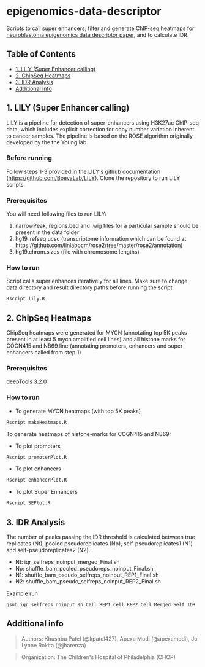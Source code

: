 # epigenomics-data-descriptor
Scripts to call super enhancers, filter and generate ChIP-seq heatmaps for [neuroblastoma epigenomics data descriptor paper](https://www.biorxiv.org/content/10.1101/829754v2), and to calculate IDR.

## Table of Contents
- [1. LILY (Super Enhancer calling)](#1.%20LILY%20(Super%20Enhancer%20calling))
- [2. ChipSeq Heatmaps](#2.%20ChipSeq%20Heatmaps)
- [3. IDR Analysis](#3.%20IDR%20Analysis)
- [Additional info](#Additional%20info)

<a name="1. LILY (Super Enhancer calling)"></a>
## 1. LILY (Super Enhancer calling)
LILY is a pipeline for detection of super-enhancers using H3K27ac ChIP-seq data, which includes explicit correction for copy number variation inherent to cancer samples. The pipeline is based on the ROSE algorithm originally developed by the the Young lab. 

### Before running
Follow steps 1-3 provided in the LILY's github documentation (https://github.com/BoevaLab/LILY). Clone the repository to run LILY scripts.

### Prerequisites
You will need following files to run LILY:
1. narrowPeak, regions.bed and .wig files for a particular sample should be present in the data folder
2. hg19_refseq.ucsc (transcriptome information which can be found at https://github.com/linlabbcm/rose2/tree/master/rose2/annotation)
3. hg19.chrom.sizes (file with chromosome lengths)

### How to run 
Script calls super enhances iteratively for all lines. Make sure to change data directory and result directory paths before running the script.
```R
Rscript lily.R
```

<a name="2. ChipSeq Heatmaps"></a>
## 2. ChipSeq Heatmaps
ChipSeq heatmaps were generated for MYCN (annotating top 5K peaks present in at least 5 mycn amplified cell lines) and all histone marks for COGN415 and NB69 line (annotating promoters, enhancers and super enhancers called from step 1)

### Prerequisites
[deepTools 3.2.0](https://deeptools.readthedocs.io/en/develop/content/installation.html)

### How to run
* To generate MYCN heatmaps (with top 5K peaks)
```R
Rscript makeHeatmaps.R
```

To generate heatmaps of histone-marks for COGN415 and NB69:
* To plot promoters
```R
Rscript promoterPlot.R
```
* To plot enhancers
```R
Rscript enhancerPlot.R
```
* To plot Super Enhancers
```R
Rscript SEPlot.R
```

<a name="3. IDR Analysis"></a>
## 3. IDR Analysis

The number of peaks passing the IDR threshold is calculated between true replicates (Nt), pooled pseudoreplicates (Np), self-pseudoreplicates1 (N1) and self-pseudoreplicates2 (N2).

* Nt: iqr_selfreps_noinput_merged_Final.sh
* Np: shuffle_bam_pooled_pseudoreps_noinput_Final.sh
* N1: shuffle_bam_pseudo_selfreps_noinput_REP1_Final.sh
* N2: shuffle_bam_pseudo_selfreps_noinput_REP2_Final.sh

Example run
```bash
qsub iqr_selfreps_noinput.sh Cell_REP1 Cell_REP2 Cell_Merged_Self_IDR
```

<a name="Additional info"></a>
## Additional info
> Authors: Khushbu Patel (@kpatel427), Apexa Modi (@apexamodi), Jo Lynne Rokita (@jharenza)

> Organization: The Children's Hospital of Philadelphia (CHOP)

